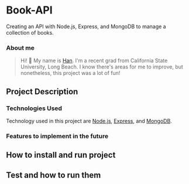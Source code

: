 # Book-API
Creating an API with Node.js, Express, and MongoDB to manage a collection of books. 

### About me
> Hi! 👋 My name is [Han](https://www.linkedin.com/in/hmp36/). I'm a recent grad from California State University, Long Beach. I know there's areas for me to improve, but nonetheless, this project was a lot of fun! 

## Project Description 
### 

### Technologies Used
Technology used in this project are [Node.js](https://nodejs.org/en/about), [Express](https://expressjs.com/), and [MongoDB](https://www.mongodb.com/). 

### Features to implement in the future


## How to install and run project


## Test and how to run them
